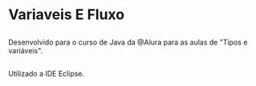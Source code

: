 # Variaveis E Fluxo
##
Desenvolvido para o curso de Java da @Alura para as aulas de "Tipos e variáveis".
##
Utilizado a IDE Eclipse.
